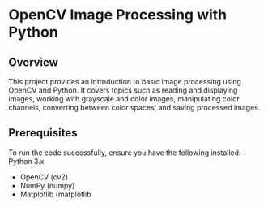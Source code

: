 # OpenCV Image Processing with Python

## Overview
This project provides an introduction to basic image processing using OpenCV and Python. It covers topics such as reading and displaying images, working with grayscale and color images, manipulating color channels, converting between color spaces, and saving processed images.

## Prerequisites
To run the code successfully, ensure you have the following installed:
-Python 3.x
- OpenCV (cv2)
- NumPy (numpy)
- Matplotlib (matplotlib
